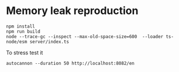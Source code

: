 # Memory leak reproduction

```
npm install
npm run build
node --trace-gc --inspect --max-old-space-size=600  --loader ts-node/esm server/index.ts
```

To stress test it
```
autocannon --duration 50 http://localhost:8082/en
````
